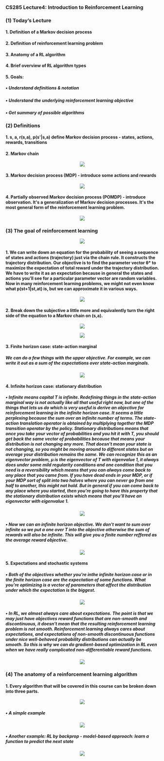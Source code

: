 ### CS285 Lecture4: Introduction to Reinforcement Learning
### (1) Today’s Lecture
#### 1. Definition of a Markov decision process
#### 2. Definition of reinforcement learning problem
#### 3. Anatomy of a RL algorithm
#### 4. Brief overview of RL algorithm types
#### 5. Goals:
##### • Understand definitions & notation
##### • Understand the underlying reinforcement learning objective
##### • Get summary of possible algorithms
### (2) Definitions
#### 1. s, a, r(s,a), p(s'|s,a) define Markov decision process - states, actions, rewards, transitions
#### 2. Markov chain
<p align="center">
<img src="/images/31.png"><br/>
</p>

#### 3. Markov decision process (MDP) - introduce some actions and rewards
<p align="center">
<img src="/images/32.png"><br/>
</p>

#### 4. Partially observed Markov decision process (POMDP) - introduce observation. It's a generalization of Markov decision processes. It's the most general form of the reinforcement learning problem.
<p align="center">
<img src="/images/33.png"><br/>
</p>

### (3) The goal of reinforcement learning
<p align="center">
<img src="/images/34.png"><br/>
</p>

#### 1. We can write down an equation for the probability of seeing a sequence of states and actions (trajectory) just via the chain rule. It constructs the trajectory distribution. Our objective is to find the parameter vector θ* to maximize the expectation of total reward under the trajectory distribution. We have to write it as an expectation because in general the states and actions you'll see for a particular parameter vector are random variables. Now in many reinforcement learning problems, we might not even know what p(st+1|st,at) is, but we can approximate it in various ways.
<p align="center">
<img src="/images/35.png"><br/>
</p>

#### 2. Break down the subjective a little more and equivalently turn the right side of the equation to a Markov chain on (s,a).
<p align="center">
<img src="/images/36.png"><br/>
</p>

<p align="center">
<img src="/images/37.png"><br/>
</p>

#### 3. Finite horizon case: state-action marginal
##### We can do a few things with the upper objective. For example, we can write it out as a sum of the expectations over state-action marginals.
<p align="center">
<img src="/images/38.png"><br/>
</p>

#### 4. Infinite horizon case: stationary distribution
##### • Infinite means capital T is infinite. Redefining things in the state-action marginal way is not actually like all that useful right now, but one of the things that lets us do which is very useful is derive an objective for reinforcement learning in the infinite horizon case. It seems a little perplexing because the sum over an infinite number of terms. The state-action translation operator is obtained by multiplying together the MDP transition operator by the policy. Stationary distributions means that once you take your vector of probabilities and you hit it with T, you should get back the same vector of probabilities because that means your distribution is not changing any more. That doesn't mean your state is not changing, so you might be moving around to different states but on average your distribution remains the same. We can recognize this as an eigenvector problem, μ is the eigenvector of T with eigenvalue 1, it always does under some mild regularity conditions and one condition that you need is a reversibility which means that you can always come back to any place that you came from. If you have dead ends in your MDP, or if your MDP sort of split into two halves where you can never go from one half to another, this might not hold. But in general if you can come back to any place where you started, then you're going to have this property that the stationary distribution exists which means that you'll have an eigenvector with eigenvalue 1.
<p align="center">
<img src="/images/39.png"><br/>
</p>

##### • Now we can an infinite horizon objective. We don't want to sum over infinite so we put a one over T into the objective otherwise the sum of rewards will also be infinite. This will give you a finite number reffered as the average reward objective.
<p align="center">
<img src="/images/40.png"><br/>
</p>

#### 5. Expectations and stochastic systems
##### • Both of the objectives whether you're inthe infinite horizon case or in the finite horizon case are the expectation of some functions. What you're optimizing is a vector of parameters that affect the distribution under which the expectation is the biggest.
<p align="center">
<img src="/images/41.png"><br/>
</p>

##### • In RL, we almost always care about expectations. The point is that we may just have objectives reward functions that are non-smooth and discontinuous, it doesn't mean that the resulting reinforcement learning problem is not smooth. Reinforcement learning always cares about expectations, and expectations of non-smooth discontinuous functions under nice well-behaved probability distributions can actually be smooth. So this is why we can do gradient-based optimization in RL even when we have really complicated non-differentiable reward functions.
<p align="center">
<img src="/images/42.png"><br/>
</p>

### (4) The anatomy of a reinforcement learning algorithm
#### 1. Every algorithm that will be covered in this course can be broken down into three parts.
<p align="center">
<img src="/images/43.png"><br/>
</p>

##### • A simple example
<p align="center">
<img src="/images/44.png"><br/>
</p>

##### • Another example: RL by backprop - model-based approach: learn a function to predict the next state
<p align="center">
<img src="/images/45.png"><br/>
</p>









